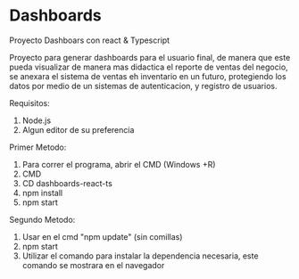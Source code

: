 # Dashboards
 Proyecto Dashboars con react & Typescript

Proyecto para generar dashboards para el usuario final, de manera que este pueda visualizar de manera mas didactica el reporte de ventas del negocio, se anexara el sistema de ventas eh inventario en un futuro, protegiendo los datos por medio de un sistemas de autenticacion, y registro de usuarios.

 Requisitos:
 1. Node.js
 2. Algun editor de su preferencia

Primer Metodo:

1. Para correr el programa, abrir el CMD (Windows +R)
2. CMD
3. CD dashboards-react-ts
4. npm install
5. npm start

Segundo Metodo:
1. Usar en el cmd "npm update" (sin comillas)
2. npm start
3. Utilizar el comando para instalar la dependencia necesaria, este comando se mostrara en el navegador
